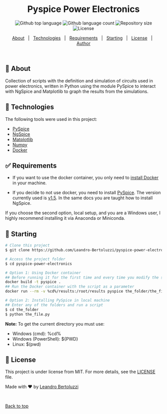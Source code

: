 <!--
<div align="center" id="top"> 
  <img src="logo.gif" alt="Pyspice Power Electronics" />
  &#xa0;
</div>
-->

<h1 align="center">Pyspice Power Electronics</h1>

<p align="center">
  <img alt="Github top language" src="https://img.shields.io/github/languages/top/Leandro-Bertoluzzi/pyspice-power-electronics?color=56BEB8">

  <img alt="Github language count" src="https://img.shields.io/github/languages/count/Leandro-Bertoluzzi/pyspice-power-electronics?color=56BEB8">

  <img alt="Repository size" src="https://img.shields.io/github/repo-size/Leandro-Bertoluzzi/pyspice-power-electronics?color=56BEB8">

  <img alt="License" src="https://img.shields.io/github/license/Leandro-Bertoluzzi/pyspice-power-electronics?color=56BEB8">

  <!-- <img alt="Github issues" src="https://img.shields.io/github/issues/Leandro-Bertoluzzi/pyspice-power-electronics?color=56BEB8" /> -->

  <!-- <img alt="Github forks" src="https://img.shields.io/github/forks/Leandro-Bertoluzzi/pyspice-power-electronics?color=56BEB8" /> -->

  <!-- <img alt="Github stars" src="https://img.shields.io/github/stars/Leandro-Bertoluzzi/pyspice-power-electronics?color=56BEB8" /> -->
</p>

<!-- Status -->

<!-- <h4 align="center"> 
	🚧  Pyspice Power Electronics 🚀 Under construction...  🚧
</h4> 

<hr> -->

<p align="center">
  <a href="#dart-about">About</a> &#xa0; | &#xa0; 
  <a href="#rocket-technologies">Technologies</a> &#xa0; | &#xa0;
  <a href="#white_check_mark-requirements">Requirements</a> &#xa0; | &#xa0;
  <a href="#checkered_flag-starting">Starting</a> &#xa0; | &#xa0;
  <a href="#memo-license">License</a> &#xa0; | &#xa0;
  <a href="https://github.com/Leandro-Bertoluzzi" target="_blank">Author</a>
</p>

<br>

## :dart: About ##

Collection of scripts with the definition and simulation of circuits used in power electronics, written in Python using the module PySpice to interact with NgSpice and Matplotlib to graph the results from the simulations.

## :rocket: Technologies ##

The following tools were used in this project:

- [PySpice](https://pyspice.fabrice-salvaire.fr/)
- [NgSpice](http://ngspice.sourceforge.net/)
- [Matplotlib](https://matplotlib.org/)
- [Numpy](https://numpy.org/)
- [Docker](https://www.docker.com/)

## :white_check_mark: Requirements ##

- If you want to use the docker container, you only need to [install Docker](https://www.docker.com/get-started) in your machine.

- If you decide to not use docker, you need to install [PySpice](https://pyspice.fabrice-salvaire.fr/). The version currently used is [v1.5](https://pyspice.fabrice-salvaire.fr/releases/v1.5/installation.html). In the same docs you are taught how to install NgSpice.

If you choose the second option, local setup, and you are a Windows user, I highly recommend installing it via Anaconda or Miniconda.

## :checkered_flag: Starting ##

```bash
# Clone this project
$ git clone https://github.com/Leandro-Bertoluzzi/pyspice-power-electronics

# Access the project folder
$ cd pyspice-power-electronics

# Option 1: Using Docker container
## Before running it for the first time and every time you modify the scripts, build the docker container
docker build -t pyspice .
## Run the Docker container with the script as a parameter
docker run --rm -v %cd%/results:/root/results pyspice the_folder/the_file.py

# Option 2: Installing PySpice in local machine
## Enter any of the folders and run a script
$ cd the_folder
$ python the_file.py
```

**Note:** To get the current directory you must use:
- Windows (cmd): %cd%
- Windows (PowerShell): ${PWD}
- Linux: $(pwd)

## :memo: License ##

This project is under license from MIT. For more details, see the [LICENSE](LICENSE.md) file.

Made with :heart: by <a href="https://github.com/Leandro-Bertoluzzi" target="_blank">Leandro Bertoluzzi</a>

&#xa0;

<a href="#top">Back to top</a>

